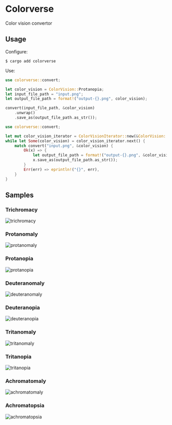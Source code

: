 # Colorverse

Color vision convertor

## Usage

Configure:

```console
$ cargo add colorverse
```

Use:

```rust
use colorverse::convert;

let color_vision = ColorVision::Protanopia;
let input_file_path = "input.png";
let output_file_path = format!("output-{}.png", color_vision);

convert(input_file_path, &color_vision)
    .unwrap()
    .save_as(output_file_path.as_str());
```

```rust
use colorverse::convert;

let mut color_vision_iterator = ColorVisionIterator::new(&ColorVision::Trichromacy);
while let Some(color_vision) = color_vision_iterator.next() {
    match convert("input.png", &color_vision) {
        Ok(x) => {
            let output_file_path = format!("output-{}.png", &color_vision);
            x.save_as(output_file_path.as_str());
        }
        Err(err) => eprintln!("{}", err),
    }
}
```

## Samples

### Trichromacy

![trichromacy](docs/assets/trichromacy.png)

### Protanomaly

![protanomaly](docs/assets/protanomaly.png)

### Protanopia

![protanopia](docs/assets/protanopia.png)

### Deuteranomaly

![deuteranomaly](docs/assets/deuteranomaly.png)

### Deuteranopia

![deuteranopia](docs/assets/deuteranopia.png)

### Tritanomaly

![tritanomaly](docs/assets/tritanomaly.png)

### Tritanopia

![tritanopia](docs/assets/tritanopia.png)

### Achromatomaly

![achromatomaly](docs/assets/achromatomaly.png)

### Achromatopsia

![achromatopsia](docs/assets/achromatopsia.png)
